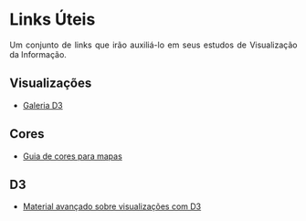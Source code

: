 # Links Úteis #

<p align="justify">Um conjunto de links que irão auxiliá-lo em seus estudos de Visualização da Informação.</p>

## Visualizações ##

  - [Galeria D3](https://github.com/d3/d3/wiki/Gallery)

## Cores ##

  - [Guia de cores para mapas](http://colorbrewer2.org/#type=sequential&scheme=BuGn&n=3)

## D3 ##

  - [Material avançado sobre visualizações com D3](http://www.puzzlr.org/category/d3/)
